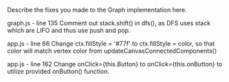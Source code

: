 Describe the fixes you made to the Graph implementation here.

graph.js - line 135
Comment out stack.shift() in dfs(), as DFS uses stack which are LIFO and thus use push and pop.

app.js - line 66
Change ctx.fillStyle = '#77f' to ctx.fillStyle = color, so that color will match vertex color from updateCanvasConnectedComponents()

app.js - line 162
Change onClick={this.Button} to onClick={this.onButton} to utilize provided onButton() function.